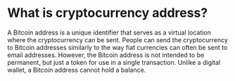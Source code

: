 # What is cryptocurrency address?

A Bitcoin address is a unique identifier that serves as a virtual location where the cryptocurrency can be sent. People can send the cryptocurrency to Bitcoin addresses similarly to the way fiat currencies can often be sent to email addresses. However, the Bitcoin address is not intended to be permanent, but just a token for use in a single transaction. Unlike a digital wallet, a Bitcoin address cannot hold a balance.

